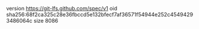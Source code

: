 version https://git-lfs.github.com/spec/v1
oid sha256:68f2ca325c28e36fbccd5e132bfecf7af36571f54944e252c45494293486064c
size 8086
